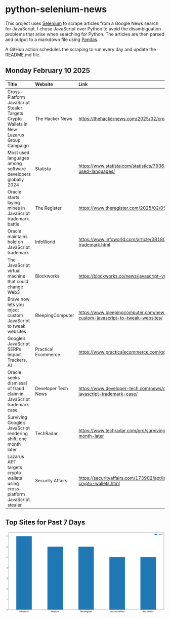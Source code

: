 # python-selenium-news

This project uses [Selenium](https://www.seleniumhq.org/) to scrape articles from a Google News search for JavaScript.
I chose JavaScript over Python to avoid the disambiguation problems that arise when searching for Python.
The articles are then parsed and output to a markdown file using [Pandas](https://pandas.pydata.org/).

A GitHub action schedules the scraping to run every day and update the README.md file.

## Monday February 10 2025


| Title                                                                                  | Website             | Link                                                                                                          |
|:---------------------------------------------------------------------------------------|:--------------------|:--------------------------------------------------------------------------------------------------------------|
| Cross-Platform JavaScript Stealer Targets Crypto Wallets in New Lazarus Group Campaign | The Hacker News     | https://thehackernews.com/2025/02/cross-platform-javascript-stealer.html                                      |
| Most used languages among software developers globally 2024                            | Statista            | https://www.statista.com/statistics/793628/worldwide-developer-survey-most-used-languages/                    |
| Oracle starts laying mines in JavaScript trademark battle                              | The Register        | https://www.theregister.com/2025/02/05/oracle_dismissal_javascript_trademark_fraud/                           |
| Oracle maintains hold on JavaScript trademark                                          | InfoWorld           | https://www.infoworld.com/article/3818005/oracle-maintains-hold-on-javascript-trademark.html                  |
| The JavaScript virtual machine that could change Web3                                  | Blockworks          | https://blockworks.co/news/javascript-vm-to-attract-web3-developers                                           |
| Brave now lets you inject custom JavaScript to tweak websites                          | BleepingComputer    | https://www.bleepingcomputer.com/news/software/brave-now-lets-you-inject-custom-javascript-to-tweak-websites/ |
| Google’s JavaScript SERPs Impact Trackers, AI                                          | Practical Ecommerce | https://www.practicalecommerce.com/googles-javascript-serps-impact-trackers-ai                                |
| Oracle seeks dismissal of fraud claim in JavaScript trademark case                     | Developer Tech News | https://www.developer-tech.com/news/oracle-seeks-dismissal-fraud-claim-javascript-trademark-case/             |
| Surviving Google’s JavaScript rendering shift: one month later                         | TechRadar           | https://www.techradar.com/pro/surviving-googles-javascript-rendering-shift-one-month-later                    |
| Lazarus APT targets crypto wallets using cross-platform JavaScript stealer             | Security Affairs    | https://securityaffairs.com/173902/apt/lazarus-cross-platform-javascript-stealer-crypto-wallets.html          |
## Top Sites for Past 7 Days

![Graph of Top Sites](https://raw.githubusercontent.com/dan-mba/python-selenium-news/main/last-week.png)
